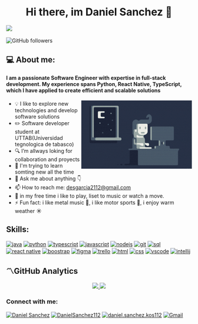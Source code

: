 <h1 align="center"> Hi there, im Daniel Sanchez 🚀 </h1>
<img src="https://media.licdn.com/dms/image/v2/D5616AQG0YcKWoQajkg/profile-displaybackgroundimage-shrink_350_1400/profile-displaybackgroundimage-shrink_350_1400/0/1734399837194?e=1746057600&v=beta&t=5q9a9E7xAWv-hHq0UNCaiEGwwObOQvF3Yg-fbKeY270">

![GitHub followers](https://img.shields.io/github/followers/DanielSanchez112?style=flat-square&logo=github&labelColor=%231230AE&color=%236C48C5)


<h2> 💻 About me:</h2>
<h4>I am a passionate Software Engineer with expertise in full-stack development. My experience spans Python, React Native, TypeScript, which I have applied to create efficient and scalable solutions</h4>  

<img alt="Night Coding" src="https://raw.githubusercontent.com/AVS1508/AVS1508/master/assets/Night-Coding.gif" align="right"/>

- 💡 I like to explore new technologies and develop software solutions
- ✏️ Software developer student at UTTAB(Universidad tegnologica de tabasco)
- 🔍 I’m allways loking for collaboration and proyects
- 🧠 I'm trying to learn somting new all the time
- 💬 Ask me about anything 👇
- 📫 How to reach me: desgarcia2112@gmail.com
- 🎉 in my free time i like to play, liset to music or watch a move.
- ⚡ Fun fact: i like metal music 🤘, i like motor sports 🏁, i enjoy warm weather ☀️

<h2 align="left">Skills:</h2>
<p align="left">
<a href="" target="blank"><img align="center" src="https://www.manualweb.net/img/logos/java.png" alt="java" height="30" width="30" /></a>
<a href="" target="blank"><img align="center" src="https://upload.wikimedia.org/wikipedia/commons/thumb/0/0a/Python.svg/800px-Python.svg.png" alt="python" height="30" width="30" /></a>
<a href="" target="blank"><img align="center" src="https://upload.wikimedia.org/wikipedia/commons/thumb/f/f5/Typescript.svg/1200px-Typescript.svg.png" alt="typescript" height="30" width="30" /></a>
<a href="" target="blank"><img align="center" src="https://ik.imagekit.io/d9mvewbju/Course/javascript-header-image_jYdPec3TG8" alt="javascript" height="30" width="30" /></a>
<a href="" target="blank"><img align="center" src="https://lineadecodigo.com/wp-content/uploads/2015/05/nodejs-200.png" alt="nodejs" height="30" width="28" /></a>
<a href="" target="blank"><img align="center" src="https://dredu.mx/wp-content/uploads/2015/10/git-icon-1788c.png" alt="git" height="30" width="30" /></a>
<a href="" target="blank"><img align="center" src="https://pontia.tech/wp-content/uploads/2023/06/Imagen1.png" alt="sql" height="30" width="30" /></a>
<a href="" target="blank"><img align="center" src="https://upload.wikimedia.org/wikipedia/commons/thumb/a/a7/React-icon.svg/1200px-React-icon.svg.png" alt="react native" height="30" width="34" /></a>
<a href="" target="blank"><img align="center" src="https://upload.wikimedia.org/wikipedia/commons/thumb/b/b2/Bootstrap_logo.svg/800px-Bootstrap_logo.svg.png" alt="boostrap" height="30" width="34" /></a>
<a href="" target="blank"><img align="center" src="https://blog.greggant.com/images/posts/2019-04-25-figma/Figma.png" alt="figma" height="30" width="30" /></a>
<a href="" target="blank"><img align="center" src="https://martechforum.com/wp-content/uploads/2016/05/trello-300x300.png" alt="trello" height="30" width="30" /></a>
<a href="" target="blank"><img align="center" src="https://cdn.iconscout.com/icon/free/png-256/free-html-5-1-1175208.png" alt="html" height="30" width="30" /></a>
<a href="" target="blank"><img align="center" src="https://cdn.iconscout.com/icon/free/png-256/free-css3-9-1175237.png" alt="css" height="30" width="30" /></a>
<a href="" target="blank"><img align="center" src="https://cdn.freebiesupply.com/logos/thumbs/2x/visual-studio-code-logo.png" alt="vscode" height="30" width="38" /></a>
<a href="" target="blank"><img align="center" src="https://upload.wikimedia.org/wikipedia/commons/thumb/9/9c/IntelliJ_IDEA_Icon.svg/2048px-IntelliJ_IDEA_Icon.svg.png" alt="intellij" height="30" width="30" /></a>
</p>

<h2>〽️GitHub Analytics</h2>

<p align="center">
<a href="https://github.com/DanielSanchez112">
  <img height="180em" src="https://github-readme-stats-eight-theta.vercel.app/api?username=DanielSanchez112&show_icons=true&theme=algolia&include_all_commits=true&count_private=true"/>
  <img height="180em" src="https://github-readme-stats-eight-theta.vercel.app/api/top-langs/?username=DanielSanchez112&layout=compact&langs_count=8&theme=algolia"/>
</a>
</p>

<h3 align="left">Connect with me:</h3>
<p align="left">
<a href="https://www.linkedin.com/in/sanchez-garcia-daniel-enrique-a600222b2/" target="blank"><img align="center" src="https://raw.githubusercontent.com/rahuldkjain/github-profile-readme-generator/master/src/images/icons/Social/linked-in-alt.svg" alt="Daniel Sanchez" height="30" width="40" /></a>
<a href="https://github.com/DanielSanchez112" target="blank"><img align="center" src="https://cdn-icons-png.flaticon.com/512/25/25231.png" alt="DanielSanchez112" height="40" width="40" /></a>
<a href="https://www.instagram.com/daniel.sanchez.kos112/" target="blank"><img align="center" src="https://raw.githubusercontent.com/rahuldkjain/github-profile-readme-generator/master/src/images/icons/Social/instagram.svg" alt="daniel.sanchez.kos112" height="30" width="40" /></a>
<a href="mailto:tuemail@gmail.com"><img align="center" src="https://upload.wikimedia.org/wikipedia/commons/thumb/7/7e/Gmail_icon_%282020%29.svg/2560px-Gmail_icon_%282020%29.svg.png" alt="Gmail" height="30" width="40" /></a>
</p>



<!--
**DanielSanchez112/DanielSanchez112** is a ✨ _special_ ✨ repository because its `README.md` (this file) appears on your GitHub profile.

Here are some ideas to get you started:

- 🔭 I’m currently working on ...
- 🌱 I’m currently learning ...
- 👯 I’m looking to collaborate on ...
- 🤔 I’m looking for help with ...
- 💬 Ask me about ...
- 📫 How to reach me: ...
- 😄 Pronouns: ...
- ⚡ Fun fact: ...
-->

